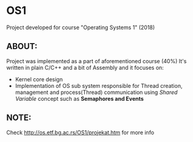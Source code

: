 # OS1
Project developed for course "Operating Systems 1" (2018)
## ABOUT:
Project was implemented as a part of aforementioned course (40%)
It's written in plain C/C++ and a bit of Assembly and it focuses on:
* Kernel core design
* Implementation of OS sub system responsible for Thread creation, management and process(Thread) communication using *Shared Variable* concept such as **Semaphores and Events**
## NOTE:
Check http://os.etf.bg.ac.rs/OS1/projekat.htm for more info

